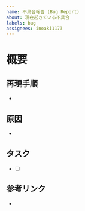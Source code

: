 ```yaml
---
name: 不具合報告 (Bug Report)
about: 現在起きている不具合
labels: bug
assignees: inoaki1173
---
```


# 概要
<!-- 不具合のざっくりとした説明 -->



## 再現手順
<!-- 不具合を再現する具体的な手順 -->

 -

## 原因
<!-- 不具合が起きている原因 -->

 -

## タスク
<!-- 修正に必要な工程 (分かる場合のみ) -->

 - [ ]

## 参考リンク
<!-- リファレンスなど、開発時の参考ページ -->

 - []()
